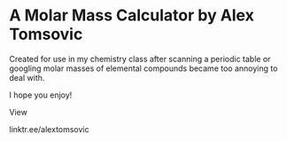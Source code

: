 # A Molar Mass Calculator by Alex Tomsovic

Created for use in my chemistry class after scanning a periodic table 
or googling molar masses of elemental compounds became too annoying to deal with.

I hope you enjoy!

View

linktr.ee/alextomsovic
